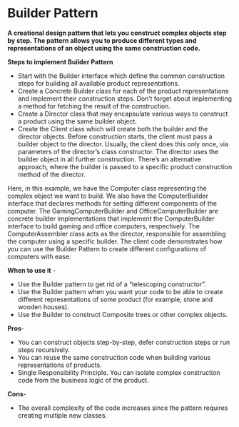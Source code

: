 # Builder Pattern

**A creational design pattern that lets you construct complex objects step by step. The pattern allows you to produce different types and representations of an object using the same construction code.**


**Steps to implement Builder Pattern**
- Start with the Builder interface which define the common construction steps for building all available product representations.
- Create a Concrete Builder class for each of the product representations and implement their construction steps. Don’t forget about implementing a method for fetching the result of the construction. 
- Create a Director class that may encapsulate various ways to construct a product using the same builder object.
- Create the Client class which will create both the builder and the director objects. Before construction starts, the client must pass a builder object to the director. Usually, the client does this only once, via parameters of the director’s class constructor. The director uses the builder object in all further construction. There’s an alternative approach, where the builder is passed to a specific product construction method of the director.


Here, in this example, we have the Computer class representing the complex object we want to build. We also have the ComputerBuilder interface that declares methods for setting different components of the computer. The GamingComputerBuilder and OfficeComputerBuilder are concrete builder implementations that implement the ComputerBuilder interface to build gaming and office computers, respectively.
The ComputerAssembler class acts as the director, responsible for assembling the computer using a specific builder. The client code demonstrates how you can use the Builder Pattern to create different configurations of computers with ease.


**When to use it** - 
- Use the Builder pattern to get rid of a “telescoping constructor”.
- Use the Builder pattern when you want your code to be able to create different representations of some product (for example, stone and wooden houses).
- Use the Builder to construct Composite trees or other complex objects.


**Pros**-
- You can construct objects step-by-step, defer construction steps or run steps recursively.
- You can reuse the same construction code when building various representations of products.
- Single Responsibility Principle. You can isolate complex construction code from the business logic of the product.


**Cons**-
- The overall complexity of the code increases since the pattern requires creating multiple new classes.
